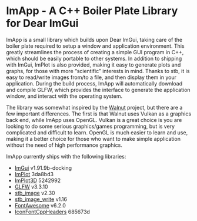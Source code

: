 # ImApp - A C++ Boiler Plate Library for Dear ImGui

ImApp is a small library which builds upon Dear ImGui, taking care of the
boiler plate required to setup a window and application environment. This
greatly streamlines the process of creating a simple GUI program in C++,
which should be easily portable to other systems. In addition to shipping
with ImGui, ImPlot is also provided, making it easy to generate plots and
graphs, for those with more “scientific” interests in mind. Thanks to stb, it
is easy to read/write images from/to a file, and then display them in your
application. During the build process, ImApp will automatically download and
compile GLFW, which provides the interface to generate the application window,
and interact with the operating system.

The library was somewhat inspired by the
[Walnut](https://github.com/TheCherno/Walnut) project, but there are a few
important differences. The first is that Walnut uses Vulkan as a graphics back
end, while ImApp uses OpenGL. Vulkan is a great choice is you are looking to do
some serious graphics/games programming, but is very complicated and difficult
to learn. OpenGL is much easier to learn and use, making it a better choice for
those who want to make simple application without the need of high performance
graphics.

ImApp currently ships with the following libraries:
 * [ImGui](https://github.com/ocornut/imgui) v1.91.9b-docking
 * [ImPlot](https://github.com/epezent/implot) 3da8bd3
 * [ImPlot3D](https://github.com/brenocq/implot3d) 5242992
 * [GLFW](https://github.com/glfw/glfw) v3.3.10
 * [stb\_image](https://github.com/nothings/stb) v2.30
 * [stb\_image\_write](https://github.com/nothings/stb) v1.16
 * [FontAwesome](https://github.com/FortAwesome/Font-Awesome) v6.2.0
 * [IconFontCppHeaders](https://github.com/juliettef/IconFontCppHeaders) 685673d
